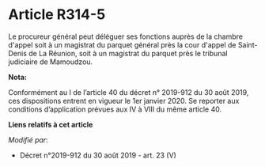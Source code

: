 # Article R314-5

Le procureur général peut déléguer ses fonctions auprès de la chambre d'appel soit à un magistrat du parquet général près la
cour d'appel de Saint-Denis de La Réunion, soit à un magistrat du parquet près le   tribunal judiciaire de Mamoudzou.

**Nota:**

Conformément au I de l’article 40 du décret n° 2019-912 du 30 août 2019, ces dispositions entrent en vigueur le 1er janvier
2020. Se reporter aux conditions d’application prévues aux IV à VIII du même article 40.

**Liens relatifs à cet article**

_Modifié par_:

  - Décret n°2019-912 du 30 août 2019 - art. 23 (V)
